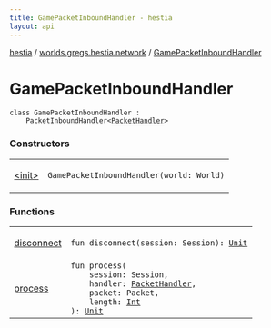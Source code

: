 ```yaml
---
title: GamePacketInboundHandler - hestia
layout: api
---
```


<div class='api-docs-breadcrumbs'><a href="../../index.html">hestia</a> / <a href="../index.html">worlds.gregs.hestia.network</a> / <a href="./index.html">GamePacketInboundHandler</a></div>

# GamePacketInboundHandler

<div class="signature"><code><span class="keyword">class </span><span class="identifier">GamePacketInboundHandler</span>&nbsp;<span class="symbol">:</span>&nbsp;<br/>&nbsp;&nbsp;&nbsp;&nbsp;<span class="identifier">PacketInboundHandler</span><span class="symbol">&lt;</span><a href="../../worlds.gregs.hestia.game/-packet-handler/index.html"><span class="identifier">PacketHandler</span></a><span class="symbol">&gt;</span></code></div>

### Constructors

<table class="api-docs-table">
<tbody>
<tr>
<td markdown="1">

<a href="-init-.html">&lt;init&gt;</a>


</td>
<td markdown="1">
<div class="signature"><code><span class="identifier">GamePacketInboundHandler</span><span class="symbol">(</span><span class="parameterName" id="worlds.gregs.hestia.network.GamePacketInboundHandler$<init>(com.artemis.World)/world">world</span><span class="symbol">:</span>&nbsp;<span class="identifier">World</span><span class="symbol">)</span></code></div>

</td>
</tr>
</tbody>
</table>

### Functions

<table class="api-docs-table">
<tbody>
<tr>
<td markdown="1">

<a href="disconnect.html">disconnect</a>


</td>
<td markdown="1">
<div class="signature"><code><span class="keyword">fun </span><span class="identifier">disconnect</span><span class="symbol">(</span><span class="parameterName" id="worlds.gregs.hestia.network.GamePacketInboundHandler$disconnect(world.gregs.hestia.core.network.Session)/session">session</span><span class="symbol">:</span>&nbsp;<span class="identifier">Session</span><span class="symbol">)</span><span class="symbol">: </span><a href="https://kotlinlang.org/api/latest/jvm/stdlib/kotlin/-unit/index.html"><span class="identifier">Unit</span></a></code></div>

</td>
</tr>
<tr>
<td markdown="1">

<a href="process.html">process</a>


</td>
<td markdown="1">
<div class="signature"><code><span class="keyword">fun </span><span class="identifier">process</span><span class="symbol">(</span><br/>&nbsp;&nbsp;&nbsp;&nbsp;<span class="parameterName" id="worlds.gregs.hestia.network.GamePacketInboundHandler$process(world.gregs.hestia.core.network.Session, worlds.gregs.hestia.game.PacketHandler, world.gregs.hestia.core.network.packets.Packet, kotlin.Int)/session">session</span><span class="symbol">:</span>&nbsp;<span class="identifier">Session</span><span class="symbol">, </span><br/>&nbsp;&nbsp;&nbsp;&nbsp;<span class="parameterName" id="worlds.gregs.hestia.network.GamePacketInboundHandler$process(world.gregs.hestia.core.network.Session, worlds.gregs.hestia.game.PacketHandler, world.gregs.hestia.core.network.packets.Packet, kotlin.Int)/handler">handler</span><span class="symbol">:</span>&nbsp;<a href="../../worlds.gregs.hestia.game/-packet-handler/index.html"><span class="identifier">PacketHandler</span></a><span class="symbol">, </span><br/>&nbsp;&nbsp;&nbsp;&nbsp;<span class="parameterName" id="worlds.gregs.hestia.network.GamePacketInboundHandler$process(world.gregs.hestia.core.network.Session, worlds.gregs.hestia.game.PacketHandler, world.gregs.hestia.core.network.packets.Packet, kotlin.Int)/packet">packet</span><span class="symbol">:</span>&nbsp;<span class="identifier">Packet</span><span class="symbol">, </span><br/>&nbsp;&nbsp;&nbsp;&nbsp;<span class="parameterName" id="worlds.gregs.hestia.network.GamePacketInboundHandler$process(world.gregs.hestia.core.network.Session, worlds.gregs.hestia.game.PacketHandler, world.gregs.hestia.core.network.packets.Packet, kotlin.Int)/length">length</span><span class="symbol">:</span>&nbsp;<a href="https://kotlinlang.org/api/latest/jvm/stdlib/kotlin/-int/index.html"><span class="identifier">Int</span></a><br/><span class="symbol">)</span><span class="symbol">: </span><a href="https://kotlinlang.org/api/latest/jvm/stdlib/kotlin/-unit/index.html"><span class="identifier">Unit</span></a></code></div>

</td>
</tr>
</tbody>
</table>
